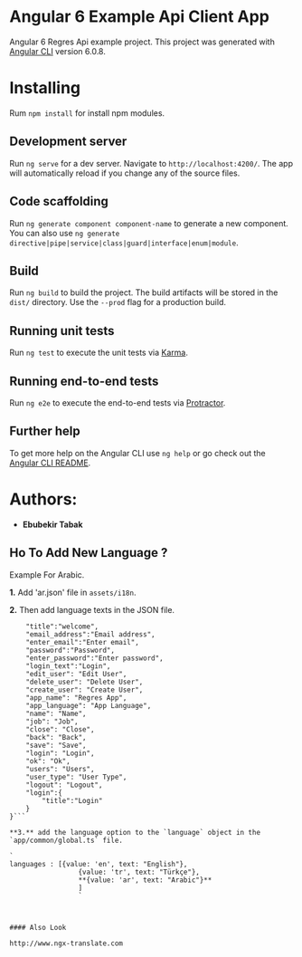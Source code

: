 # Angular 6 Example Api Client App
Angular 6 Regres Api example project.
This project was generated with [Angular CLI](https://github.com/angular/angular-cli) version 6.0.8.

# Installing 

Rum `npm install` for install npm modules.

## Development server

Run `ng serve` for a dev server. Navigate to `http://localhost:4200/`. The app will automatically reload if you change any of the source files.

## Code scaffolding

Run `ng generate component component-name` to generate a new component. You can also use `ng generate directive|pipe|service|class|guard|interface|enum|module`.

## Build

Run `ng build` to build the project. The build artifacts will be stored in the `dist/` directory. Use the `--prod` flag for a production build.

## Running unit tests

Run `ng test` to execute the unit tests via [Karma](https://karma-runner.github.io).

## Running end-to-end tests

Run `ng e2e` to execute the end-to-end tests via [Protractor](http://www.protractortest.org/).

## Further help

To get more help on the Angular CLI use `ng help` or go check out the [Angular CLI README](https://github.com/angular/angular-cli/blob/master/README.md).

# Authors:
* **Ebubekir Tabak**

## Ho To Add New Language ?

Example For Arabic.

**1.** Add 'ar.json' file in `assets/i18n`.

**2.** Then add language texts in the JSON file.

```{
    "title":"welcome",
    "email_address":"Email address",
    "enter_email":"Enter email",
    "password":"Password",
    "enter_password":"Enter password",
    "login_text":"Login",
    "edit_user": "Edit User",
    "delete_user": "Delete User",
    "create_user": "Create User",
    "app_name": "Regres App",
    "app_language": "App Language",
    "name": "Name",
    "job": "Job",
    "close": "Close",
    "back": "Back",
    "save": "Save",
    "login": "Login",
    "ok": "Ok",
    "users": "Users",
    "user_type": "User Type",
    "logout": "Logout",
    "login":{
        "title":"Login"
    }
}```

**3.** add the language option to the `language` object in the `app/common/global.ts` file.

`
languages : [{value: 'en', text: "English"},
                 {value: 'tr', text: "Türkçe"},
                 **{value: 'ar', text: "Arabic"}**
                 ]
                 `



#### Also Look

http://www.ngx-translate.com
